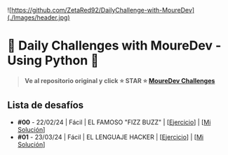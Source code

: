 ![https://github.com/ZetaRed92/DailyChallenge-with-MoureDev](./Images/header.jpg)

# 🧩 Daily Challenges with MoureDev - Using Python 🐍
> #### Ve al repositorio original y click ⭐ STAR ⭐ **[MoureDev Challenges](https://github.com/mouredev/retos-programacion-2023)**


## Lista de desafíos
* **#00** - 22/02/24 | Fácil | EL FAMOSO "FIZZ BUZZ"  |  [[Ejercicio](https://github.com/ZetaRed92/DailyChallenge-with-MoureDev/blob/main/CHALLENGES/%2300%20FIZZ%20BUZZ/ejercicio.md)]  |  [[Mi Solución](https://github.com/ZetaRed92/DailyChallenge-with-MoureDev/blob/main/CHALLENGES/%2300%20FIZZ%20BUZZ/fizzbuzz.py)]
* **#01** - 23/03/24 | Fácil | EL LENGUAJE HACKER  |   [[Ejercicio](https://github.com/ZetaRed92/DailyChallenge-with-MoureDev/blob/main/CHALLENGES/%2300%20FIZZ%20BUZZ/ejercicio.md)]  |  [[Mi Solución](https://github.com/ZetaRed92/DailyChallenge-with-MoureDev/blob/main/CHALLENGES/%2300%20FIZZ%20BUZZ/fizzbuzz.py)]
